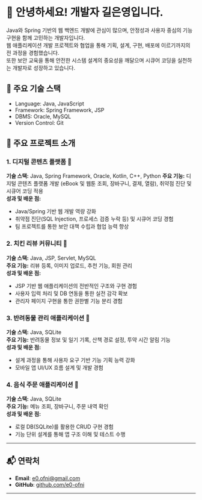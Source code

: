 # 👋 안녕하세요! 개발자 길은영입니다.

Java와 Spring 기반의 웹 백엔드 개발에 관심이 많으며, 안정성과 사용자 중심의 기능 구현을 함께 고민하는 개발자입니다.  
웹 애플리케이션 개발 프로젝트와 협업을 통해 기획, 설계, 구현, 배포에 이르기까지의 전 과정을 경험했습니다.  
또한 보안 교육을 통해 안전한 시스템 설계의 중요성을 깨달으며 시큐어 코딩을 실천하는 개발자로 성장하고 있습니다.

## 🔧 주요 기술 스택
- Language: Java, JavaScript
- Framework: Spring Framework, JSP
- DBMS: Oracle, MySQL
- Version Control: Git

## 📂 주요 프로젝트 소개

### 1. 디지털 콘텐츠 플랫폼 🔐

**기술 스택:** Java, Spring Framework, Oracle, Kotlin, C++, Python
**주요 기능:** 디지털 콘텐츠 플랫폼 개발 (eBook 및 웹툰 조회, 장바구니, 결제, 열람), 취약점 진단 및 시큐어 코딩 적용  
**성과 및 배운 점:**
- Java/Spring 기반 웹 개발 역량 강화
- 취약점 진단(SQL Injection, 프로세스 검증 누락 등) 및 시큐어 코딩 경험
- 팀 프로젝트를 통한 보안 대책 수립과 협업 능력 향상

### 2. 치킨 리뷰 커뮤니티 🍗

**기술 스택:** Java, JSP, Servlet, MySQL  
**주요 기능:** 리뷰 등록, 이미지 업로드, 추천 기능, 회원 관리  
**성과 및 배운 점:**
- JSP 기반 웹 애플리케이션의 전반적인 구조와 구현 경험
- 사용자 입력 처리 및 DB 연동을 통한 실전 감각 확보
- 관리자 페이지 구현을 통한 권한별 기능 분리 경험

### 3. 반려동물 관리 애플리케이션 🐶

**기술 스택:** Java, SQLite  
**주요 기능:** 반려동물 정보 및 일기 기록, 산책 경로 설정, 투약 시간 알림 기능  
**성과 및 배운 점:**
- 설계 과정을 통해 사용자 요구 기반 기능 기획 능력 강화
- 모바일 앱 UI/UX 흐름 설계 및 개발 경험

### 4. 음식 주문 애플리케이션 🍱

**기술 스택:** Java, SQLite  
**주요 기능:** 메뉴 조회, 장바구니, 주문 내역 확인  
**성과 및 배운 점:**
- 로컬 DB(SQLite)를 활용한 CRUD 구현 경험
- 기능 단위 설계를 통해 앱 구조 이해 및 테스트 수행


---

## 📬 연락처

- **Email**: e0.ofni@gmail.com  
- **GitHub**: [github.com/e0-ofni](https://github.com/e0-ofni)

---
